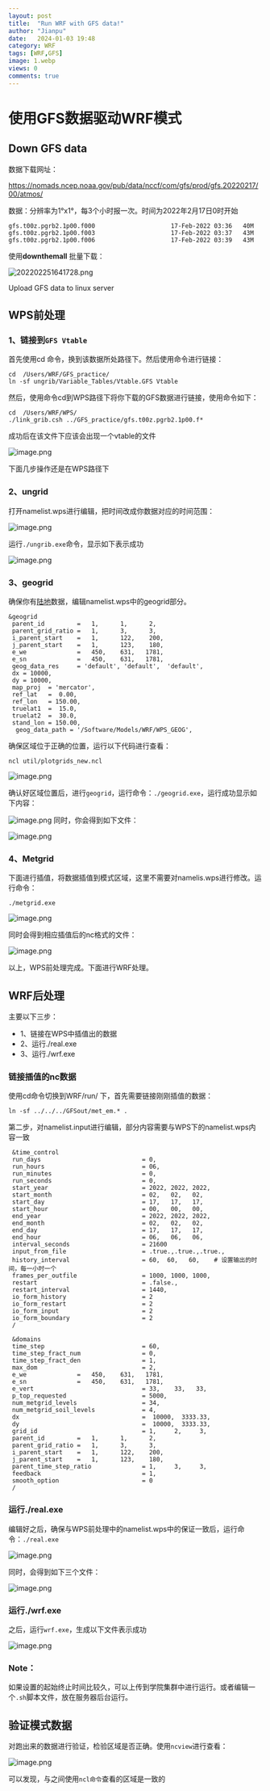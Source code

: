 ```yaml
---
layout: post
title:  "Run WRF with GFS data!"
author: "Jianpu"
date:   2024-01-03 19:48
category: WRF
tags: [WRF,GFS]
image: 1.webp
views: 0
comments: true
---
```

# 使用GFS数据驱动WRF模式





## Down GFS data 









数据下载网址：

https://nomads.ncep.noaa.gov/pub/data/nccf/com/gfs/prod/gfs.20220217/00/atmos/

数据：分辨率为1°x1°，每3个小时报一次。时间为2022年2月17日0时开始

```
gfs.t00z.pgrb2.1p00.f000                     17-Feb-2022 03:36   40M  
gfs.t00z.pgrb2.1p00.f003                     17-Feb-2022 03:37   43M  
gfs.t00z.pgrb2.1p00.f006                     17-Feb-2022 03:39   43M  

```

使用**downthemall** 批量下载：

![202202251641728.png](https://s2.loli.net/2024/01/20/tMmcwJu5hdjgnsp.png)



Upload GFS data to linux  server

## WPS前处理

### 1、链接到`GFS Vtable`

首先使用cd 命令，换到该数据所处路径下。然后使用命令进行链接：

```
cd  /Users/WRF/GFS_practice/
ln -sf ungrib/Variable_Tables/Vtable.GFS Vtable
```

然后，使用命令cd到WPS路径下将你下载的GFS数据进行链接，使用命令如下：

```
cd  /Users/WRF/WPS/
./link_grib.csh ../GFS_practice/gfs.t00z.pgrb2.1p00.f*
```

成功后在该文件下应该会出现一个vtable的文件

![image.png](https://s2.loli.net/2024/01/20/2TGvIwAcl8o6PDs.png)

下面几步操作还是在WPS路径下

### 2、ungrid

打开namelist.wps进行编辑，把时间改成你数据对应的时间范围：

![image.png](https://s2.loli.net/2024/01/20/8nTLZFw5AecpS3C.png)

运行`./ungrib.exe`命令，显示如下表示成功

![image.png](https://s2.loli.net/2024/01/20/A76aIVbRgxKE5Mf.png)

### 3、geogrid

确保你有[陆地](https://www2.mmm.ucar.edu/wrf/OnLineTutorial/Basics/GEOGRID/ter_data.php)数据，编辑namelist.wps中的geogrid部分。

```
&geogrid
 parent_id         =   1,      1,      2,
 parent_grid_ratio =   1,      3,      3,
 i_parent_start    =   1,      122,    200,
 j_parent_start    =   1,      123,    180,
 e_we              =   450,    631,   1781,    
 e_sn              =   450,    631,   1781,
 geog_data_res     = 'default', 'default',  'default',
 dx = 10000,
 dy = 10000,
 map_proj  = 'mercator',
 ref_lat   =  0.00,
 ref_lon   = 150.00,
 truelat1  =  15.0,
 truelat2  =  30.0,
 stand_lon = 150.00,
  geog_data_path = '/Software/Models/WRF/WPS_GEOG',
```

确保区域位于正确的位置，运行以下代码进行查看：

`ncl util/plotgrids_new.ncl`   

![image.png](https://s2.loli.net/2024/01/20/Z4Dg5ypFhursIok.png)



确认好区域位置后，进行`geogrid`，运行命令：`./geogrid.exe`，运行成功显示如下内容：

![image.png](https://s2.loli.net/2024/01/20/xfH4hbl6GViOeIP.png)
同时，你会得到如下文件：

![image.png](https://s2.loli.net/2024/01/20/ogdvewUP7nGEVtI.png)

### 4、Metgrid

下面进行插值，将数据插值到模式区域，这里不需要对namelis.wps进行修改。运行命令：

`./metgrid.exe`

![image.png](https://s2.loli.net/2024/01/20/YLfyuZ9QOlqAWUR.png)

同时会得到相应插值后的nc格式的文件：

![image.png](https://s2.loli.net/2024/01/20/5jlvqsWOo6pgwed.png)

以上，WPS前处理完成。下面进行WRF处理。

## WRF后处理

主要以下三步：

- 1、链接在WPS中插值出的数据
- 2、运行./real.exe
- 3、运行./wrf.exe

### 链接插值的nc数据

使用cd命令切换到WRF/run/ 下，首先需要链接刚刚插值的数据：

`ln -sf ../../../GFSout/met_em.* .`  

第二步，对namelist.input进行编辑，部分内容需要与WPS下的namelist.wps内容一致

```
 &time_control
 run_days                            = 0,
 run_hours                           = 06,
 run_minutes                         = 0,
 run_seconds                         = 0,
 start_year                          = 2022, 2022, 2022,
 start_month                         = 02,   02,   02,
 start_day                           = 17,   17,   17,
 start_hour                          = 00,   00,   00,
 end_year                            = 2022, 2022, 2022,
 end_month                           = 02,   02,   02,
 end_day                             = 17,   17,   17,
 end_hour                            = 06,   06,   06,
 interval_seconds                    = 21600
 input_from_file                     = .true.,.true.,.true.,
 history_interval                    = 60,  60,   60,    # 设置输出的时间，每一小时一个
 frames_per_outfile                  = 1000, 1000, 1000,
 restart                             = .false.,
 restart_interval                    = 1440,
 io_form_history                     = 2
 io_form_restart                     = 2
 io_form_input                       = 2
 io_form_boundary                    = 2
 /

 &domains
 time_step                           = 60,
 time_step_fract_num                 = 0,
 time_step_fract_den                 = 1,
 max_dom                             = 2,
 e_we              =   450,    631,   1781,    
 e_sn              =   450,    631,   1781,
 e_vert                              = 33,    33,   33,
 p_top_requested                     = 5000,
 num_metgrid_levels                  = 34,
 num_metgrid_soil_levels             = 4,
 dx                                  =  10000,  3333.33,
 dy                                  =  10000,  3333.33,
 grid_id                             = 1,     2,     3,
 parent_id         =   1,      1,      2,
 parent_grid_ratio =   1,      3,      3,
 i_parent_start    =   1,      122,    200,
 j_parent_start    =   1,      123,    180,
 parent_time_step_ratio              = 1,     3,     3,
 feedback                            = 1,
 smooth_option                       = 0
 /

```



### 运行./real.exe

编辑好之后，确保与WPS前处理中的namelist.wps中的保证一致后，运行命令：`./real.exe`

![image.png](https://s2.loli.net/2024/01/20/cA3KbuOnoi7mf4C.png)

同时，会得到如下三个文件：

![image.png](https://s2.loli.net/2024/01/20/DEuPTsGMfWA6XrC.png)

### 运行./wrf.exe

之后，运行`wrf.exe`，生成以下文件表示成功

![image.png](https://s2.loli.net/2024/01/20/5n1akpGtBz7UZQy.png)

### Note：

如果设置的起始终止时间比较久，可以上传到学院集群中进行运行。或者编辑一个`.sh`脚本文件，放在服务器后台运行。



## 验证模式数据

对跑出来的数据进行验证，检验区域是否正确。使用`ncview`进行查看：

![image.png](https://s2.loli.net/2024/01/20/XYOrVw3LxZhoU4C.png)

可以发现，与之间使用`ncl命令`查看的区域是一致的